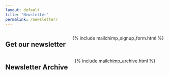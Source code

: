 ```yaml
---
layout: default
title: "Newsletter"
permalink: /newsletter/
---
```



<div class="row">

  <div class="medium-6 columns" markdown="0">
  
  <h2>Get our newsletter</h2>
       
  {% include mailchimp_signup_form.html %}

  </div>


  <div class="medium-6 columns" markdown="0">

   <h2>Newsletter Archive</h2>

   {% include mailchimp_archive.html %}

  </div>

</div>

